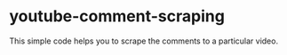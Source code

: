 # youtube-comment-scraping

This simple code helps you to scrape the comments to a particular video.
